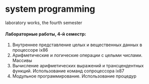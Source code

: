 # system programming
laboratory works, the fourth semester

#### Лабораторные работы, 4-й семестр:
1. Внутреннее представление целых и вещественных данных в процессоре ix86
5. Арифметические и логические операции с целыми числами. Массивы
6. Вычисление арифметических выражений и трансцендентных функций. Использование команд сопроцессора ix87
7. Модульное программирование. Использование процедур